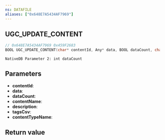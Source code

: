 ```yaml
---
ns: DATAFILE
aliases: ["0x648E7A5434AF7969"]
---
```

## UGC_UPDATE_CONTENT

```c
// 0x648E7A5434AF7969 0x459F2683
BOOL UGC_UPDATE_CONTENT(char* contentId, Any* data, BOOL dataCount, char* contentName, char* description, char* tagsCsv, char* contentTypeName);
```

```
NativeDB Parameter 2: int dataCount
```

## Parameters
* **contentId**: 
* **data**: 
* **dataCount**: 
* **contentName**: 
* **description**: 
* **tagsCsv**: 
* **contentTypeName**: 

## Return value
